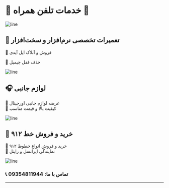 # 💎 **خدمات تلفن همراه** 💎


![line](https://github.com/user-attachments/assets/07eafb9d-90d9-4a48-ab24-bc6ba5c86983)

## 🔧 **تعمیرات تخصصی نرم‌افزار و سخت‌افزار**

🔹 فروش و آنلاک اپل آیدی

🔹 حذف قفل جیمیل



![line](https://github.com/user-attachments/assets/07eafb9d-90d9-4a48-ab24-bc6ba5c86983)

## 🎧 **لوازم جانبی**
🔹 عرضه لوازم جانبی اورجینال  
🔹 کیفیت بالا و قیمت مناسب

![line](https://github.com/user-attachments/assets/07eafb9d-90d9-4a48-ab24-bc6ba5c86983)

## 📱 **خرید و فروش خط ۹۱۲**
🔹 خرید و فروش انواع خطوط ۹۱۲  
🔹 نمایندگی ایرانسل و رایتل

![line](https://github.com/user-attachments/assets/07eafb9d-90d9-4a48-ab24-bc6ba5c86983)

### **📞 تماس با ما: 09354811944**

---
